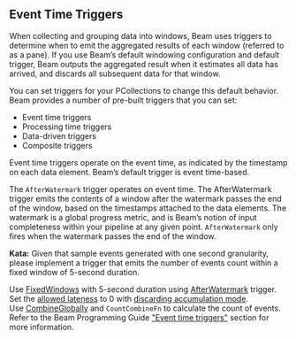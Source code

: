 <!--
  ~ Licensed to the Apache Software Foundation (ASF) under one
  ~ or more contributor license agreements.  See the NOTICE file
  ~ distributed with this work for additional information
  ~ regarding copyright ownership.  The ASF licenses this file
  ~ to you under the Apache License, Version 2.0 (the
  ~ "License"); you may not use this file except in compliance
  ~ with the License.  You may obtain a copy of the License at
  ~
  ~     http://www.apache.org/licenses/LICENSE-2.0
  ~
  ~ Unless required by applicable law or agreed to in writing, software
  ~ distributed under the License is distributed on an "AS IS" BASIS,
  ~ WITHOUT WARRANTIES OR CONDITIONS OF ANY KIND, either express or implied.
  ~ See the License for the specific language governing permissions and
  ~ limitations under the License.
  -->

Event Time Triggers
-------------------

When collecting and grouping data into windows, Beam uses triggers to determine when to emit the
aggregated results of each window (referred to as a pane). If you use Beam’s default windowing
configuration and default trigger, Beam outputs the aggregated result when it estimates all data
has arrived, and discards all subsequent data for that window.

You can set triggers for your PCollections to change this default behavior. Beam provides a number
of pre-built triggers that you can set:

*   Event time triggers
*   Processing time triggers
*   Data-driven triggers
*   Composite triggers

Event time triggers operate on the event time, as indicated by the timestamp on each data element.
Beam’s default trigger is event time-based.

The `AfterWatermark` trigger operates on event time. The AfterWatermark trigger emits the contents
of a window after the watermark passes the end of the window, based on the timestamps attached to
the data elements. The watermark is a global progress metric, and is Beam’s notion of input
completeness within your pipeline at any given point. `AfterWatermark` only fires when the watermark passes the end of the window.

**Kata:** Given that sample events generated with one second granularity, please implement a trigger that emits
the number of events count within a fixed window of 5-second duration.

<div class="hint">
  Use <a href="https://beam.apache.org/releases/pydoc/current/apache_beam.transforms.window.html#apache_beam.transforms.window.FixedWindows">
  FixedWindows</a> with 5-second duration using
  <a href="https://beam.apache.org/releases/pydoc/current/apache_beam.transforms.trigger.html#apache_beam.transforms.trigger.AfterWatermark">
  AfterWatermark</a> trigger.
</div>

<div class="hint">
  Set the <a href="https://beam.apache.org/releases/pydoc/current/apache_beam.transforms.core.html?highlight=allowed_lateness#apache_beam.transforms.core.Windowing">
  allowed lateness</a> to 0 with
  <a href="https://beam.apache.org/releases/pydoc/current/apache_beam.transforms.trigger.html#apache_beam.transforms.trigger.AccumulationMode">
    discarding accumulation mode</a>.
</div>

<div class="hint">
  Use <a href="https://beam.apache.org/releases/pydoc/2.31.0/apache_beam.transforms.core.html#apache_beam.transforms.core.CombineGlobally">
  CombineGlobally</a> and
  <code>CountCombineFn</code> to calculate the count of events.
</div>

<div class="hint">
  Refer to the Beam Programming Guide
  <a href="https://beam.apache.org/documentation/programming-guide/#event-time-triggers">
    "Event time triggers"</a> section for more information.
</div>
